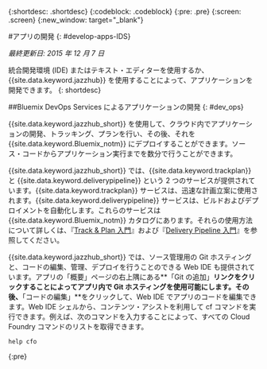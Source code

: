 {:shortdesc: .shortdesc}
{:codeblock: .codeblock}
{:pre: .pre}
{:screen: .screen}
{:new_window: target="_blank"}

#アプリの開発 
{: #develop-apps-IDS}

*最終更新日: 2015 年 12 月 7 日*  

統合開発環境 (IDE) またはテキスト・エディターを使用するか、{{site.data.keyword.jazzhub}} を使用することによって、アプリケーションを開発できます。
{: shortdesc}

##Bluemix DevOps Services によるアプリケーションの開発
{: #dev_ops}

{{site.data.keyword.jazzhub_short}} を使用して、クラウド内でアプリケーションの開発、トラッキング、プランを行い、その後、それを {{site.data.keyword.Bluemix_notm}} にデプロイすることができます。ソース・コードからアプリケーション実行までを数分で行うことができます。  

{{site.data.keyword.jazzhub_short}} では、{{site.data.keyword.trackplan}} と {{site.data.keyword.deliverypipeline}} という 2 つのサービスが提供されています。{{site.data.keyword.trackplan}} サービスは、迅速な計画立案に使用されます。{{site.data.keyword.deliverypipeline}} サービスは、ビルドおよびデプロイメントを自動化します。これらのサービスは {{site.data.keyword.Bluemix_notm}} カタログにあります。それらの使用方法について詳しくは、『[Track & Plan 入門](../services/TrackPlan/index.html#gettingstartedtemplate)』および『[Delivery Pipeline 入門](../services/DeliveryPipeline/index.html#getstartwithCD)』を参照してください。 

{{site.data.keyword.jazzhub_short}} では、ソース管理用の Git ホスティングと、コードの編集、管理、デプロイを行うことのできる Web IDE も提供されています。アプリの「概要」ページの右上隅にある**「Git の追加」**リンクをクリックすることによってアプリ内で Git ホスティングを使用可能にします。その後、**「コードの編集」**をクリックして、Web IDE でアプリのコードを編集できます。Web IDE シェルから、コンテンツ・アシストを利用して cf コマンドを実行できます。例えば、次のコマンドを入力することによって、すべての Cloud Foundry コマンドのリストを取得できます。  
```
help cfo
```
{:pre}
